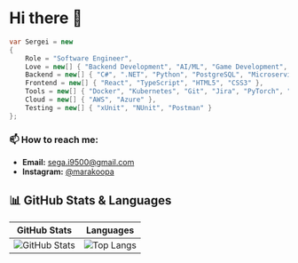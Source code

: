 # Hi there 👋

```csharp
var Sergei = new
{
    Role = "Software Engineer",
    Love = new[] { "Backend Development", "AI/ML", "Game Development", "Cloud Technologies" },
    Backend = new[] { "C#", ".NET", "Python", "PostgreSQL", "Microservices Architecture" },
    Frontend = new[] { "React", "TypeScript", "HTML5", "CSS3" },
    Tools = new[] { "Docker", "Kubernetes", "Git", "Jira", "PyTorch", "NumPy" },
    Cloud = new[] { "AWS", "Azure" },
    Testing = new[] { "xUnit", "NUnit", "Postman" }
};
```
### 📫 How to reach me:
- **Email:** [sega.i9500@gmail.com](mailto:sega.i9500@gmail.com)  
- **Instagram:** [@marakoopa](https://www.instagram.com/marakoopa)

## 📊 GitHub Stats & Languages

| GitHub Stats | Languages |
| --- | --- |
| ![GitHub Stats](https://github-readme-stats.vercel.app/api?username=SergeiLobachev&show_icons=true&theme=radical) | ![Top Langs](https://github-readme-stats.vercel.app/api/top-langs/?username=SergeiLobachev&layout=compact&theme=radical) |

